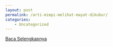```yaml
---
layout: post
permalink: /arti-mimpi-melihat-mayat-dikubur/
categories:
    - Uncategorized
---
```


[Baca Selengkapnya](/05)